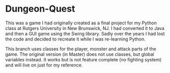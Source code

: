 # Dungeon-Quest
This was a game I had originally created as a final project for my Python class at Rutgers University in New Brunswick,  NJ.
I had converted it to Java and then a GUI game using the Swing library. Sadly over the years I had lost the code and decided to 
recreate it while I was re-learning Python.

This branch uses classes for the player, monster and attack parts of the game. The original version (in Master) does not use classes, but global variables instead. It works but is not feature complete (no fighting system) and will live on just for my reference. 
